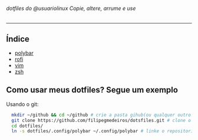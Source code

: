 
######                       dotfiles do @usuariolinux                    Copie, altere, arrume e use


---------------------------------------------------------------------------------------------------------------------------------------------------------------------------------------



## Índice

* [polybar](https://github.com/filipegmedeiros/dotfiles/tree/master/.config/polybar)
* [rofi](https://github.com/filipegmedeiros/dotfiles/tree/master/.config/rofi)
* [vim](https://github.com/filipegmedeiros/dotfiles/tree/master/.config/vim)
* [zsh](https://github.com/filipegmedeiros/dotfiles/tree/master/.config/zsh)

## Como usar meus dotfiles? Segue um exemplo

Usando o git:
  ~~~ sh
	mkdir ~/github && cd ~/github # crie a pasta gihub(ou qualquer outro nome)
    git clone https://github.com/filipegmedeiros/dotsfiles.git # clone o repositório
    cd dotfiles/
    ln -s dotfiles/.config/polybar ~/.config/polybar # linke o repositorio
  ~~~

